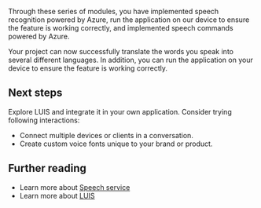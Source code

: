Through these series of modules, you have implemented speech recognition powered by Azure, run the application on our device to ensure the feature is working correctly, and implemented speech commands powered by Azure. 

Your project can now successfully translate the words you speak into several different languages. In addition, you can run the application on your device to ensure the feature is working correctly.

## Next steps

Explore LUIS and integrate it in your own application. Consider trying following interactions:

* Connect multiple devices or clients in a conversation.
* Create custom voice fonts unique to your brand or product.

## Further reading

* Learn more about [Speech service](/azure/cognitive-services/speech-service/overview)
* Learn more about [LUIS](/azure/cognitive-services/luis/what-is-luis)